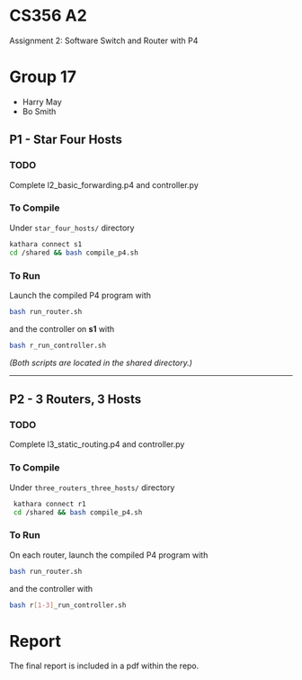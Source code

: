 # CS356 A2
Assignment 2: Software Switch and Router with P4

# Group 17
- Harry May
- Bo Smith

## P1 - Star Four Hosts
### TODO  
Complete l2_basic_forwarding.p4 and controller.py

### To Compile
Under `star_four_hosts/` directory
```bash
kathara connect s1
cd /shared && bash compile_p4.sh
```

### To Run
Launch the compiled P4 program with 
```bash
bash run_router.sh
```
and the controller on **s1** with
```bash
bash r_run_controller.sh
```
_(Both scripts are located in the shared directory.)_

---

## P2 - 3 Routers, 3 Hosts
### TODO
Complete l3_static_routing.p4 and controller.py

### To Compile
Under `three_routers_three_hosts/` directory
```bash 
 kathara connect r1
 cd /shared && bash compile_p4.sh
```
### To Run
On each router, launch the compiled P4 program with 
```bash
bash run_router.sh
```
and the controller with
```bash
bash r[1-3]_run_controller.sh
```

# Report
The final report is included in a pdf within the repo.
